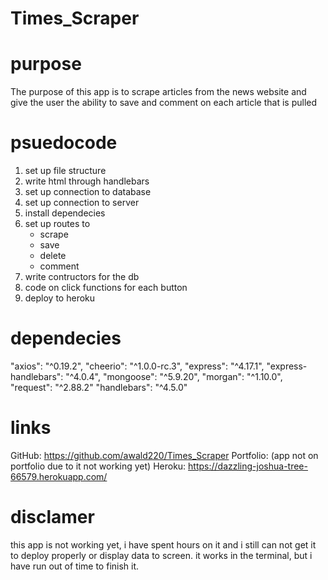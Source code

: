# Times_Scraper

# purpose
The purpose of this app is to scrape articles from the news website and give the user the ability to save and comment on each article that is pulled

# psuedocode 
1. set up file structure
2. write html through handlebars 
3. set up connection to database
4. set up connection to server
5. install dependecies 
6. set up routes to 
    - scrape 
    - save
    - delete 
    - comment
7. write contructors for the db
8. code on click functions for each button 
9. deploy to heroku 


# dependecies 

   "axios": "^0.19.2",
    "cheerio": "^1.0.0-rc.3",
    "express": "^4.17.1",
    "express-handlebars": "^4.0.4",
    "mongoose": "^5.9.20",
    "morgan": "^1.10.0",
    "request": "^2.88.2"
    "handlebars": "^4.5.0"

# links 
GitHub: https://github.com/awald220/Times_Scraper
Portfolio: (app not on portfolio due to it not working yet)
Heroku: https://dazzling-joshua-tree-66579.herokuapp.com/


# disclamer 

this app is not working yet, i have spent hours on it and i still can not get it to deploy properly or display data to screen. it works in the terminal, but i have run out of time to finish it.

